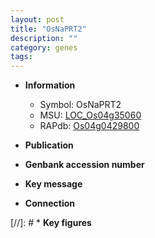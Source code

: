 ```yaml
---
layout: post
title: "OsNaPRT2"
description: ""
category: genes
tags: 
---
```


* **Information**  
    + Symbol: OsNaPRT2  
    + MSU: [LOC_Os04g35060](http://rice.uga.edu/cgi-bin/ORF_infopage.cgi?orf=LOC_Os04g35060)  
    + RAPdb: [Os04g0429800](https://rapdb.dna.affrc.go.jp/locus/?name=Os04g0429800)  

* **Publication**  

* **Genbank accession number**  

* **Key message**  

* **Connection**  

[//]: # * **Key figures**  


